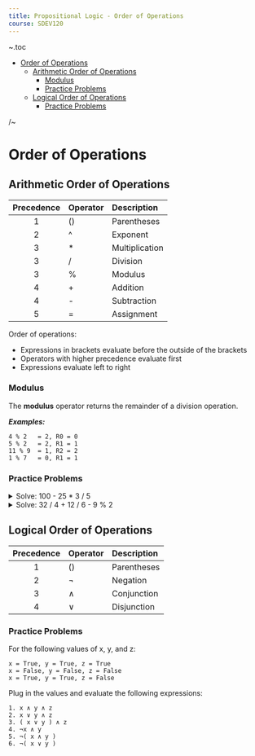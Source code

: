 ```yaml
---
title: Propositional Logic - Order of Operations
course: SDEV120
---
```


~.toc

- [Order of Operations](#order-of-operations)
  - [Arithmetic Order of Operations](#arithmetic-order-of-operations)
    - [Modulus](#modulus)
    - [Practice Problems](#practice-problems)
  - [Logical Order of Operations](#logical-order-of-operations)
    - [Practice Problems](#practice-problems-1)

/~

# Order of Operations

## Arithmetic Order of Operations

| Precedence | Operator | Description    |
| :--------: | :------- | :------------- |
|     1      | ()       | Parentheses    |
|     2      | ^        | Exponent       |
|     3      | \*       | Multiplication |
|     3      | /        | Division       |
|     3      | %        | Modulus        |
|     4      | +        | Addition       |
|     4      | -        | Subtraction    |
|     5      | =        | Assignment     |

Order of operations:

- Expressions in brackets evaluate before the outside of the brackets
- Operators with higher precedence evaluate first
- Expressions evaluate left to right

### Modulus

The **modulus** operator returns the remainder of a division operation.

**_Examples:_**

```
4 % 2   = 2, R0 = 0
5 % 2   = 2, R1 = 1
11 % 9  = 1, R2 = 2
1 % 7   = 0, R1 = 1
```

### Practice Problems

<details>
    <summary>Solve: 100 - 25 * 3 / 5 </summary>
    <div>
        <p>100 - ((25 * 3) / 5)</p>
        <p>100 - (75 / 5)</p>
        <p>100 - 15</p>
        <p>85</p>
    </div>
</details>

<details>
    <summary>Solve: 32 / 4 + 12 / 6 - 9 % 2</summary>
    <div>
        <p>(32 / 4) + (12 / 6) - (9 % 2)</p>
        <p>8 + 2 - 1</p>
        <p>9</p>
    </div>
</details>

## Logical Order of Operations

| Precedence | Operator | Description |
| :--------: | :------- | :---------- |
|     1      | ()       | Parentheses |
|     2      | ¬        | Negation    |
|     3      | ∧        | Conjunction |
|     4      | ∨        | Disjunction |

### Practice Problems

For the following values of x, y, and z:

```
x = True, y = True, z = True
x = False, y = False, z = False
x = True, y = True, z = False
```

Plug in the values and evaluate the following expressions:

```
1. x ∧ y ∧ z
2. x ∨ y ∧ z
3. ( x ∨ y ) ∧ z
4. ¬x ∧ y
5. ¬( x ∧ y )
6. ¬( x ∨ y )
```
